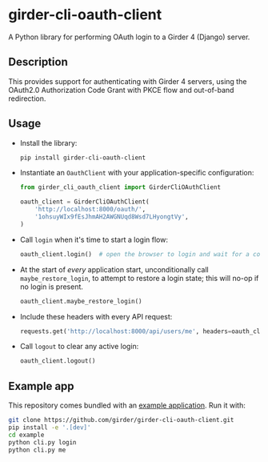 # girder-cli-oauth-client

A Python library for performing OAuth login to a Girder 4 (Django) server.

## Description
This provides support for authenticating with Girder 4 servers,
using the OAuth2.0 Authorization Code Grant with PKCE flow and out-of-band redirection.

## Usage
* Install the library:
  ```bash
  pip install girder-cli-oauth-client
  ```

* Instantiate an `OauthClient` with your application-specific configuration:
  ```py
  from girder_cli_oauth_client import GirderCliOAuthClient

  oauth_client = GirderCliOAuthClient(
      'http://localhost:8000/oauth/',
      '1ohsuyWIx9fEsJhmAH2AWGNUqd8Wsd7LHyongtVy',
  )
  ```

* Call `login` when it's time to start a login flow:
  ```py
  oauth_client.login()  # open the browser to login and wait for a code
  ```

* At the start of *every* application start, unconditionally call `maybe_restore_login`, to attempt to
  restore a login state; this will no-op if no login is present.
  ```py
  oauth_client.maybe_restore_login()
  ```

* Include these headers with every API request:
  ```py
  requests.get('http://localhost:8000/api/users/me', headers=oauth_client.auth_headers)
  ```

* Call `logout` to clear any active login:
  ```py
  oauth_client.logout()
  ```

## Example app
This repository comes bundled with an [example application](example/cli.py). Run it with:
```bash
git clone https://github.com/girder/girder-cli-oauth-client.git
pip install -e '.[dev]'
cd example
python cli.py login
python cli.py me
```
